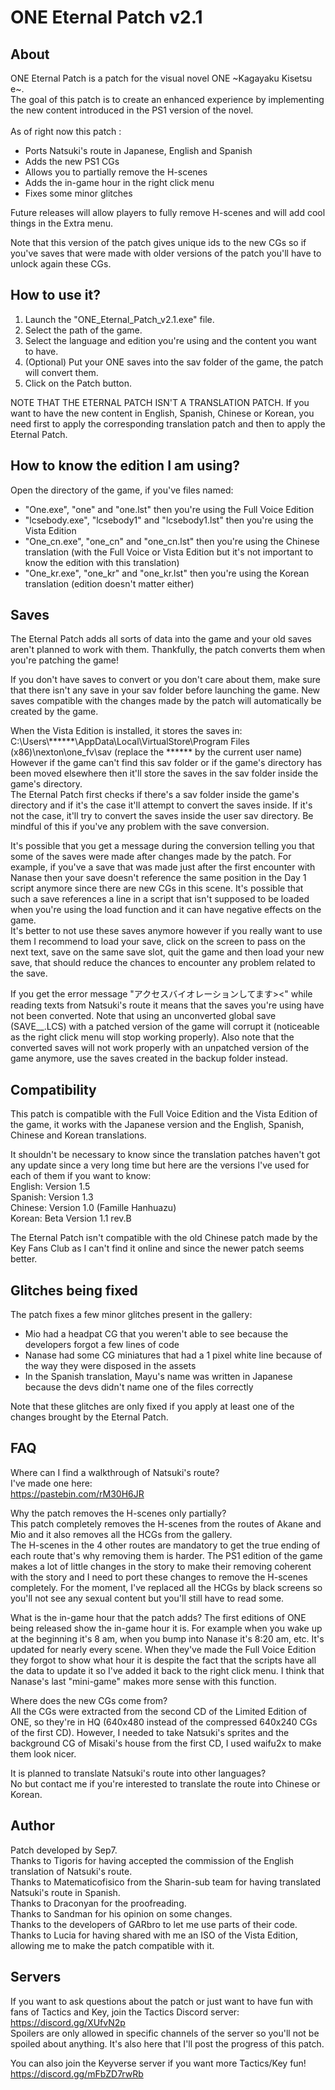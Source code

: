 ONE Eternal Patch v2.1
======

About
---------

ONE Eternal Patch is a patch for the visual novel ONE \~Kagayaku Kisetsu e\~.<br/>
The goal of this patch is to create an enhanced experience by implementing the new content introduced in the PS1 version of the novel.<br/><br/>
As of right now this patch :<br/>
- Ports Natsuki's route in Japanese, English and Spanish<br/>
- Adds the new PS1 CGs<br/>
- Allows you to partially remove the H-scenes<br/>
- Adds the in-game hour in the right click menu<br/>
- Fixes some minor glitches

Future releases will allow players to fully remove H-scenes and will add cool things in the Extra menu.

Note that this version of the patch gives unique ids to the new CGs so if you've saves that were made with older versions of the patch you'll have to unlock again these CGs.

How to use it?
---------

1. Launch the "ONE_Eternal_Patch_v2.1.exe" file.<br/>
2. Select the path of the game.<br/>
3. Select the language and edition you're using and the content you want to have.<br/>
4. (Optional) Put your ONE saves into the sav folder of the game, the patch will convert them.<br/>
5. Click on the Patch button.

NOTE THAT THE ETERNAL PATCH ISN'T A TRANSLATION PATCH. If you want to have the new content in English, Spanish, Chinese or Korean, you need first to apply the corresponding translation patch and then to apply the Eternal Patch.

How to know the edition I am using?
---------

Open the directory of the game, if you've files named:<br/>
- "One.exe", "one" and "one.lst" then you're using the Full Voice Edition<br/>
- "lcsebody.exe", "lcsebody1" and "lcsebody1.lst" then you're using the Vista Edition<br/>
- "One_cn.exe", "one_cn" and "one_cn.lst" then you're using the Chinese translation (with the Full Voice or Vista Edition but it's not important to know the edition with this translation)<br/>
- "One_kr.exe", "one_kr" and "one_kr.lst" then you're using the Korean translation (edition doesn't matter either)

Saves
---------

The Eternal Patch adds all sorts of data into the game and your old saves aren't planned to work with them. Thankfully, the patch converts them when you're patching the game!

If you don't have saves to convert or you don't care about them, make sure that there isn't any save in your sav folder before launching the game. New saves compatible with the changes made by the patch will automatically be created by the game.

When the Vista Edition is installed, it stores the saves in:<br/>
C:\Users\\******\AppData\Local\VirtualStore\Program Files (x86)\nexton\one_fv\sav (replace the ****** by the current user name)<br/>
However if the game can't find this sav folder or if the game's directory has been moved elsewhere then it'll store the saves in the sav folder inside the game's directory.<br/>
The Eternal Patch first checks if there's a sav folder inside the game's directory and if it's the case it'll attempt to convert the saves inside. If it's not the case, it'll try to convert the saves inside the user sav directory. Be mindful of this if you've any problem with the save conversion.

It's possible that you get a message during the conversion telling you that some of the saves were made after changes made by the patch. For example, if you've a save that was made just after the first encounter with Nanase then your save doesn't reference the same position in the Day 1 script anymore since there are new CGs in this scene. It's possible that such a save references a line in a script that isn't supposed to be loaded when you're using the load function and it can have negative effects on the game.<br/>
It's better to not use these saves anymore however if you really want to use them I recommend to load your save, click on the screen to pass on the next text, save on the same save slot, quit the game and then load your new save, that should reduce the chances to encounter any problem related to the save.

If you get the error message "アクセスバイオレーションしてます><" while reading texts from Natsuki's route it means that the saves you're using have not been converted. Note that using an unconverted global save (SAVE__.LCS) with a patched version of the game will corrupt it (noticeable as the right click menu will stop working properly). Also note that the converted saves will not work properly with an unpatched version of the game anymore, use the saves created in the backup folder instead.

Compatibility
---------

This patch is compatible with the Full Voice Edition and the Vista Edition of the game, it works with the Japanese version and the English, Spanish, Chinese and Korean translations.

It shouldn't be necessary to know since the translation patches haven't got any update since a very long time but here are the versions I've used for each of them if you want to know:<br/>
English: Version 1.5<br/>
Spanish: Version 1.3<br/>
Chinese: Version 1.0 (Famille Hanhuazu)<br/>
Korean: Beta Version 1.1 rev.B

The Eternal Patch isn't compatible with the old Chinese patch made by the Key Fans Club as I can't find it online and since the newer patch seems better.

Glitches being fixed
---------

The patch fixes a few minor glitches present in the gallery:<br/>
- Mio had a headpat CG that you weren't able to see because the developers forgot a few lines of code<br/>
- Nanase had some CG miniatures that had a 1 pixel white line because of the way they were disposed in the assets<br/>
- In the Spanish translation, Mayu's name was written in Japanese because the devs didn't name one of the files correctly

Note that these glitches are only fixed if you apply at least one of the changes brought by the Eternal Patch.<br/>

FAQ
---------

Where can I find a walkthrough of Natsuki's route?<br/>
I've made one here:<br/>
https://pastebin.com/rM30H6JR

Why the patch removes the H-scenes only partially?<br/>
This patch completely removes the H-scenes from the routes of Akane and Mio and it also removes all the HCGs from the gallery.<br/>
The H-scenes in the 4 other routes are mandatory to get the true ending of each route that's why removing them is harder. The PS1 edition of the game makes a lot of little changes in the story to make their removing coherent with the story and I need to port these changes to remove the H-scenes completely. For the moment, I've replaced all the HCGs by black screens so you'll not see any sexual content but you'll still have to read some.

What is the in-game hour that the patch adds?
The first editions of ONE being released show the in-game hour it is. For example when you wake up at the beginning it's 8 am, when you bump into Nanase it's 8:20 am, etc. It's updated for nearly every scene. When they've made the Full Voice Edition they forgot to show what hour it is despite the fact that the scripts have all the data to update it so I've added it back to the right click menu. I think that Nanase's last "mini-game" makes more sense with this function.

Where does the new CGs come from?<br/>
All the CGs were extracted from the second CD of the Limited Edition of ONE, so they're in HQ (640x480 instead of the compressed 640x240 CGs of the first CD). However, I needed to take Natsuki's sprites and the background CG of Misaki's house from the first CD, I used waifu2x to make them look nicer.

It is planned to translate Natsuki's route into other languages?<br/>
No but contact me if you're interested to translate the route into Chinese or Korean.

Author
------
Patch developed by Sep7.<br/>
Thanks to Tigoris for having accepted the commission of the English translation of Natsuki's route.<br/>
Thanks to Matematicofisico from the Sharin-sub team for having translated Natsuki's route in Spanish.<br/>
Thanks to Draconyan for the proofreading.<br/>
Thanks to Sandman for his opinion on some changes.<br/>
Thanks to the developers of GARbro to let me use parts of their code.<br/>
Thanks to Lucia for having shared with me an ISO of the Vista Edition, allowing me to make the patch compatible with it.

Servers
---------

If you want to ask questions about the patch or just want to have fun with fans of Tactics and Key, join the Tactics Discord server:
https://discord.gg/XUfvN2p <br/>
Spoilers are only allowed in specific channels of the server so you'll not be spoiled about anything. It's also here that I'll post the progress of this patch.

You can also join the Keyverse server if you want more Tactics/Key fun!<br/>
https://discord.gg/mFbZD7rwRb
